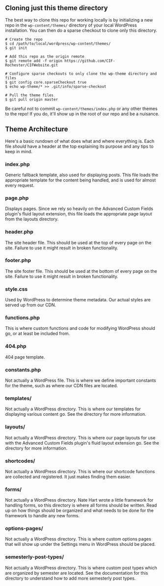 ## Cloning just this theme directory
The best way to clone this repo for working locally is by initializing a new repo in the `wp-content/themes/` directory of your local WordPress installation. You can then do a sparse checkout to clone only this directory.

	# Create the repo
	$ cd /path/to/local/wordpress/wp-content/themes/
	$ git init
	
	# Add this repo as the origin remote
	$ git remote add -f origin https://github.com/CIF-Rochester/CIFWebsite.git
	
	# Configure sparse checkouts to only clone the wp-theme directory and files
	$ git config core.sparseCheckout true
	$ echo wp-theme/* >> .git/info/sparse-checkout
	
	# Pull the theme files
	$ git pull origin master

Be careful not to commit `wp-content/themes/index.php` or any other themes to the repo! If you do, it'll show up in the root of our repo and be a nuisance.

## Theme Architecture
Here's a basic rundown of what does what and where everything is. Each file *should* have a header at the top explaining its purpose and any tips to keep in mind.

### index.php
Generic fallback template, also used for displaying posts. This file loads the appropriate template for the content being handled, and is used for almost every request.

### page.php
Displays pages. Since we rely so heavily on the Advanced Custom Fields plugin's fluid layout extension, this file loads the appropriate page layout from the layouts directory.

### header.php
The site header file. This should be used at the top of every page on the site. Failure to use it might result in broken functionality.

### footer.php
The site footer file. This should be used at the bottom of every page on the site. Failure to use it might result in broken functionality.

### style.css
Used by WordPress to determine theme metadata. Our actual styles are served up from our CDN.

### functions.php
This is where custom functions and code for modifying WordPress should go, or at least be included from.

### 404.php
404 page template.

### constants.php
Not actually a WordPress file. This is where we define important constants for the theme, such as where our CDN files are located.

### templates/
Not actually a WordPress directory. This is where our templates for displaying various content go. See the directory for more information.

### layouts/
Not actually a WordPress directory. This is where our page layouts for use with the Advanced Custom Fields plugin's fluid layout extension go. See the directory for more information.

### shortcodes/
Not actually a WordPress directory. This is where our shortcode functions are collected and registered. It just makes finding them easier.

### forms/
Not actually a WordPress directory. Nate Hart wrote a little framework for handling forms, so this directory is where all forms should be written. Read up on how things should be organized and what needs to be done for the framework to handle any new forms.

### options-pages/
Not actually a WordPress directory. This is where custom options pages that will show up under the Settings menu in WordPress should be placed.

### semesterly-post-types/
Not actually a WordPress directory. This is where custom post types which are organized by semester are located. See the documentation for this directory to understand how to add more semesterly post types.
